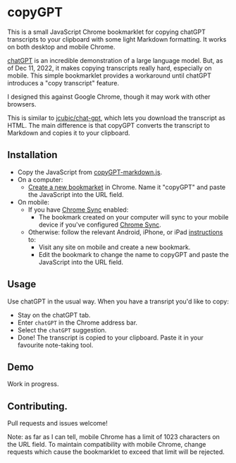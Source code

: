 # copyGPT

This is a small JavaScript Chrome bookmarklet for copying chatGPT transcripts to your clipboard with some light Markdown formatting. It works on both desktop and mobile Chrome.

[chatGPT](https://chat.openai.com/) is an incredible demonstration of a large language model. But, as of Dec 11, 2022, it makes copying transcripts really hard, especially on mobile. This simple bookmarklet provides a workaround until chatGPT introduces a "copy transcript" feature.

I designed this against Google Chrome, though it may work with other browsers.

This is similar to [jcubic/chat-gpt](https://github.com/jcubic/chat-gpt), which lets you download the transcript as HTML. The main difference is that copyGPT converts the transcript to Markdown and copies it to your clipboard.

## Installation

- Copy the JavaScript from [copyGPT-markdown.js](copyGPT-markdown.js).
- On a computer:
  - [Create a new bookmarket](https://support.google.com/chrome/answer/188842) in Chrome. Name it "copyGPT" and paste the JavaScript into the URL field.
- On mobile:
  - If you have [Chrome Sync](https://support.google.com/chrome/answer/185277) enabled:
    - The bookmark created on your computer will sync to your mobile device if you've configured [Chrome Sync]().
  - Otherwise: follow the relevant Android, iPhone, or iPad [instructions](https://support.google.com/chrome/answer/188842) to:
    - Visit any site on mobile and create a new bookmark.
    - Edit the bookmark to change the name to copyGPT and paste the JavaScript into the URL field.

## Usage

Use chatGPT in the usual way. When you have a transript you'd like to copy:
- Stay on the chatGPT tab.
- Enter `chatGPT` in the Chrome address bar.
- Select the `chatGPT` suggestion.
- Done! The transcript is copied to your clipboard. Paste it in your favourite note-taking tool.

## Demo

Work in progress.

## Contributing.

Pull requests and issues welcome!

Note: as far as I can tell, mobile Chrome has a limit of 1023 characters on the URL field. To maintain compatibility with mobile Chrome, change requests which cause the bookmarklet to exceed that limit will be rejected.

